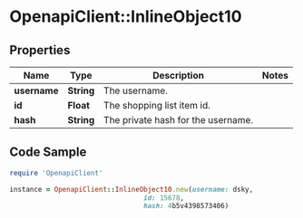 # OpenapiClient::InlineObject10

## Properties

Name | Type | Description | Notes
------------ | ------------- | ------------- | -------------
**username** | **String** | The username. | 
**id** | **Float** | The shopping list item id. | 
**hash** | **String** | The private hash for the username. | 

## Code Sample

```ruby
require 'OpenapiClient'

instance = OpenapiClient::InlineObject10.new(username: dsky,
                                 id: 15678,
                                 hash: 4b5v4398573406)
```


